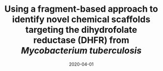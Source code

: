 ---
title: "Using a fragment-based approach to identify novel chemical scaffolds targeting the dihydrofolate reductase (DHFR) from *Mycobacterium tuberculosis*"
date: '2020-04-01'
authors: "Ribeiro JA, Hammer A, Zúñiga GAL, Chavez-Pacheco SM, Tyrakis P, de Oliveira GS, Kirkman T, Bakali JE, Rocco SA, Sforça ML, Parise-Filho R, Coyne AG, Blundell TL, Abell C, Dias MVB"
reviewers: "Diaz RE, Chaires HA, Fraser JS"

peer-review:
- disqus: 2auqwng
  biorxiv_versioned: 2020.03.30.016204v1

article:
- pdf: https://pubs.acs.org/doi/10.1021/acsinfecdis.0c00263
  pmid: 32603583
---